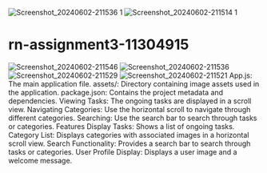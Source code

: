 ![Screenshot_20240602-211536 1](https://github.com/ASANTEOKYERE123/rn-assignment3-11304915/assets/170267553/39aec1ba-14d7-4708-904a-f4af699bf5e8)
![Screenshot_20240602-211514 1](https://github.com/ASANTEOKYERE123/rn-assignment3-11304915/assets/170267553/c0638c1e-43c3-4bf0-a0bc-da047a0946c6)
# rn-assignment3-11304915
![Screenshot_20240602-211546](https://github.com/ASANTEOKYERE123/rn-assignment3-11304915/assets/170267553/192a2f04-a448-4034-a884-48846f0d9949)
![Screenshot_20240602-211536](https://github.com/ASANTEOKYERE123/rn-assignment3-11304915/assets/170267553/41b575ab-696c-4791-985c-f1e2d9f15aa3)
![Screenshot_20240602-211529](https://github.com/ASANTEOKYERE123/rn-assignment3-11304915/assets/170267553/097074a1-6643-417c-bc7f-4dd64081e96d)
![Screenshot_20240602-211521](https://github.com/ASANTEOKYERE123/rn-assignment3-11304915/assets/170267553/54dc02da-5af3-4ab4-84a3-a24b1462e659)
App.js: The main application file.
assets/: Directory containing image assets used in the application.
package.json: Contains the project metadata and dependencies.
Viewing Tasks: The ongoing tasks are displayed in a scroll view.
Navigating Categories: Use the horizontal scroll to navigate through different categories.
Searching: Use the search bar to search through tasks or categories.
Features
Display Tasks: Shows a list of ongoing tasks.
Category List: Displays categories with associated images in a horizontal scroll view.
Search Functionality: Provides a search bar to search through tasks or categories.
User Profile Display: Displays a user image and a welcome message.
